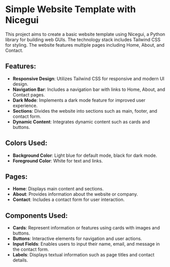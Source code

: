 # Simple Website Template with Nicegui

This project aims to create a basic website template using Nicegui, a Python library for building web GUIs. The technology stack includes Tailwind CSS for styling. The website features multiple pages including Home, About, and Contact.

## Features:
- **Responsive Design**: Utilizes Tailwind CSS for responsive and modern UI design.
- **Navigation Bar**: Includes a navigation bar with links to Home, About, and Contact pages.
- **Dark Mode**: Implements a dark mode feature for improved user experience.
- **Sections**: Divides the website into sections such as main, footer, and contact form.
- **Dynamic Content**: Integrates dynamic content such as cards and buttons.

## Colors Used:
- **Background Color**: Light blue for default mode, black for dark mode.
- **Foreground Color**: White for text and links.

## Pages:
- **Home**: Displays main content and sections.
- **About**: Provides information about the website or company.
- **Contact**: Includes a contact form for user interaction.

## Components Used:
- **Cards**: Represent information or features using cards with images and buttons.
- **Buttons**: Interactive elements for navigation and user actions.
- **Input Fields**: Enables users to input their name, email, and message in the contact form.
- **Labels**: Displays textual information such as page titles and contact details.
